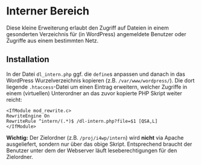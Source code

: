 Interner Bereich
================

Diese kleine Erweiterung erlaubt den Zugriff auf Dateien in einem gesonderten Verzeichnis für (in WordPress) angemeldete Benutzer oder Zugriffe aus einem bestimmten Netz.


Installation
------------

In der Datei `dl_intern.php` ggf. die `define`s anpassen und danach in das WordPress Wurzelverzeichnis kopieren (z.B. `/var/www/wordpress/`).
Die dort liegende `.htaccess`-Datei um einen Eintrag erweitern, welcher Zugriffe in einem (virtuellen) Unterordner an das zuvor kopierte PHP Skript weiter reicht:
```
<IfModule mod_rewrite.c>
RewriteEngine On
RewriteRule ^intern/(.*)$ /dl-intern.php?file=$1 [QSA,L]
</IfModule>
```

**Wichtig:** Der Zielordner (z.B. `/proj/i4wp/intern`) wird **nicht** via Apache ausgeliefert, sondern nur über das obige Skript.
Entsprechend braucht der Benutzer unter dem der Webserver läuft leseberechtigungen für den Zielordner.
